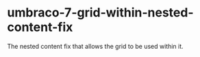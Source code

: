 # umbraco-7-grid-within-nested-content-fix
The nested content fix that allows the grid to be used within it.
